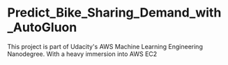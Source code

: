 # Predict_Bike_Sharing_Demand_with_AutoGluon
This project is part of Udacity's AWS Machine Learning Engineering Nanodegree. With a heavy immersion into AWS EC2
